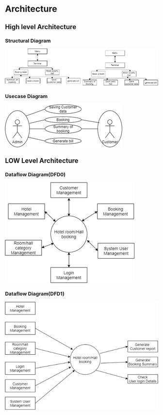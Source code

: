 # Architecture

## High level Architecture
### Structural Diagram
![screen](https://github.com/soumya1349/stepin_Hotel-management/blob/main/2_Architecture/highlevel.png)

### Usecase Diagram
![sreen](https://github.com/soumya1349/stepin_Hotel-management/blob/main/2_Architecture/usecase.png)

## LOW Level Architecture
### Dataflow Diagram(DFD0)
![screen](https://github.com/soumya1349/stepin_Hotel-management/blob/main/2_Architecture/DFD0.png)

### Dataflow Diagram(DFD1)
![screen](https://github.com/soumya1349/stepin_Hotel-management/blob/main/2_Architecture/DFD1.png)


